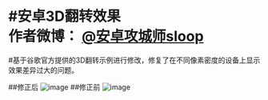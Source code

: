 #安卓3D翻转效果  
作者微博：  [@安卓攻城师sloop](http://weibo.com/5459430586/profile?topnav=1&wvr=6)
=====================================================================================

#基于谷歌官方提供的3D翻转示例进行修改，修复了在不同像素密度的设备上显示效果差异过大的问题。

##修正后
![image](https://github.com/GcsSloop/Rotate3dAnimation/blob/master/Pic/%E4%BF%AE%E6%AD%A3%E5%90%8E.gif)
##修正前
![image](https://github.com/GcsSloop/Rotate3dAnimation/blob/master/Pic/%E4%BF%AE%E6%AD%A3%E5%89%8D.gif)
